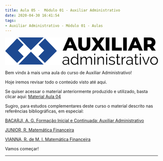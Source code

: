 ```yaml
---
title: Aula 05 -  Módulo 01 - Auxiliar Administrativo
date: 2020-04-30 16:41:54
tags:
- Auxiliar Administrativo - Módulo 01 - Aulas
---
```


<img src="../../../../assets/media/img/cursos/logo-auxiliar-administrativo-01.png" alt="Auxiliar Administrativo" title="Auxiliar Administrativo" class="img-50  bg-white">

Bem vindx à mais uma aula do curso de Auxiliar Administrativo!

Hoje iremos revisar todo o conteúdo visto até aqui.

Se quiser acessar o material anteriormente produzido e utilizado, basta clicar aqui:  <a href="../../../../assets/content/administracao/modulo-01/05 - Revisão - Aulas 01 a 05.pdf" target="_blank"><i class="icofont-download"></i> Material Aula 04</a>

Sugiro, para estudos complementares deste curso o material descrito nas referências bibliográficas, em especial:

[BACARJI, A. G. Formação Inicial e Continuada: Auxiliar Administrativo](https://bit.ly/3e9aqsA)

[JUNIOR, R. Matemática Financeira](https://bit.ly/2JRzNkL)

[VIANNA, R. de M. I. Matemática Financeira](https://bit.ly/2UVPNZf)

Vamos começar!

---

